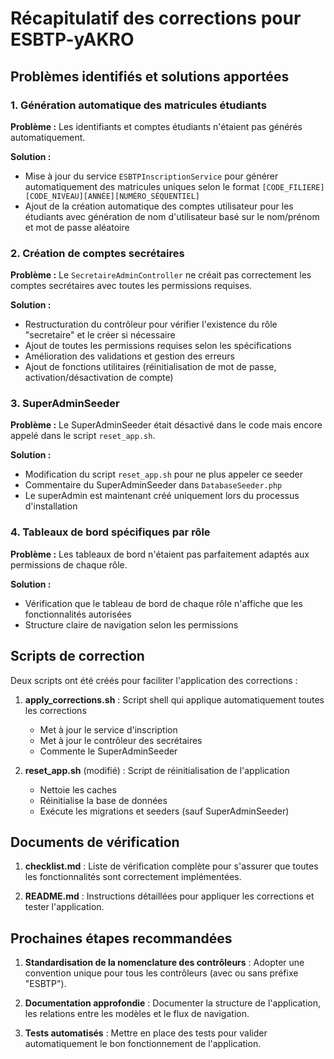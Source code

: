 # Récapitulatif des corrections pour ESBTP-yAKRO

## Problèmes identifiés et solutions apportées

### 1. Génération automatique des matricules étudiants

**Problème :** Les identifiants et comptes étudiants n'étaient pas générés automatiquement.

**Solution :**

-   Mise à jour du service `ESBTPInscriptionService` pour générer automatiquement des matricules uniques selon le format `[CODE_FILIERE][CODE_NIVEAU][ANNÉE][NUMÉRO_SÉQUENTIEL]`
-   Ajout de la création automatique des comptes utilisateur pour les étudiants avec génération de nom d'utilisateur basé sur le nom/prénom et mot de passe aléatoire

### 2. Création de comptes secrétaires

**Problème :** Le `SecretaireAdminController` ne créait pas correctement les comptes secrétaires avec toutes les permissions requises.

**Solution :**

-   Restructuration du contrôleur pour vérifier l'existence du rôle "secretaire" et le créer si nécessaire
-   Ajout de toutes les permissions requises selon les spécifications
-   Amélioration des validations et gestion des erreurs
-   Ajout de fonctions utilitaires (réinitialisation de mot de passe, activation/désactivation de compte)

### 3. SuperAdminSeeder

**Problème :** Le SuperAdminSeeder était désactivé dans le code mais encore appelé dans le script `reset_app.sh`.

**Solution :**

-   Modification du script `reset_app.sh` pour ne plus appeler ce seeder
-   Commentaire du SuperAdminSeeder dans `DatabaseSeeder.php`
-   Le superAdmin est maintenant créé uniquement lors du processus d'installation

### 4. Tableaux de bord spécifiques par rôle

**Problème :** Les tableaux de bord n'étaient pas parfaitement adaptés aux permissions de chaque rôle.

**Solution :**

-   Vérification que le tableau de bord de chaque rôle n'affiche que les fonctionnalités autorisées
-   Structure claire de navigation selon les permissions

## Scripts de correction

Deux scripts ont été créés pour faciliter l'application des corrections :

1. **apply_corrections.sh** : Script shell qui applique automatiquement toutes les corrections

    - Met à jour le service d'inscription
    - Met à jour le contrôleur des secrétaires
    - Commente le SuperAdminSeeder

2. **reset_app.sh** (modifié) : Script de réinitialisation de l'application
    - Nettoie les caches
    - Réinitialise la base de données
    - Exécute les migrations et seeders (sauf SuperAdminSeeder)

## Documents de vérification

1. **checklist.md** : Liste de vérification complète pour s'assurer que toutes les fonctionnalités sont correctement implémentées.

2. **README.md** : Instructions détaillées pour appliquer les corrections et tester l'application.

## Prochaines étapes recommandées

1. **Standardisation de la nomenclature des contrôleurs** : Adopter une convention unique pour tous les contrôleurs (avec ou sans préfixe "ESBTP").

2. **Documentation approfondie** : Documenter la structure de l'application, les relations entre les modèles et le flux de navigation.

3. **Tests automatisés** : Mettre en place des tests pour valider automatiquement le bon fonctionnement de l'application.
